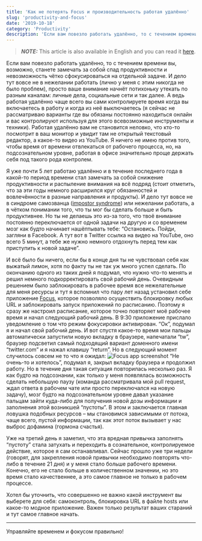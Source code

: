 ```yaml
---
title: 'Как не потерять Focus и производительность работая удалённо'
slug: 'productivity-and-focus'
date: '2019-10-18'
category: 'Productivity'
description: 'Если вам повезло работать удалённо, то с течением времени вы, возможно, станете замечать за собой спад продуктивности и невозможность чётко сфокусироваться на отдельной задаче.'
---
```


> **_NOTE:_** This article is also available in English and you can read it [here](/productivity-and-focus-en).

Если вам повезло работать удалённо, то с течением времени вы, возможно, станете замечать за собой спад продуктивности и невозможность чётко сфокусироваться на отдельной задаче. И дело тут вовсе не в нежелании работать (лично у меня с этим никогда не было проблем), просто ваше внимание начнёт потихоньку утекать по разным каналам: личные дела, социальные сети и так далее. А ведь работая удалённо чаще всего вы сами контролируете время когда вы включаетесь в работу и когда из неё выключаетесь (я сейчас не рассматриваю варианты где вы обязаны постоянно находиться онлайн и вас контролируют используя для этого всевозможные инструменты и техники). Работая удалённо вам не становится неловко, что кто-то посмотрит в ваш монитор и увидит там не открытый текстовый редактор, а какое-то видео из YouTube. Я ничего не имею против того, чтобы время от времени отвлекаться от рабочего процесса, но, на подсознательном уровне, работая в офисе значительно проще держать себя под такого рода контролем.

Я уже почти 5 лет работаю удалённо и в течение последнего года в какой-то период времени стал замечать за собой снижение продуктивности и распыление внимания на всё подряд (стоит отметить, что за эти годы немного расширился круг обязанностей и вовлечённости в разные направления и продукты). И дело тут вовсе не в синдроме самозванца ([impostor syndrome](https://en.wikipedia.org/wiki/Impostor_syndrome)) или нежелании работать, а в чётком понимании того, что ты мог бы сделать больше и быть продуктивнее. Но ты не делаешь это из-за того, что твоё внимание постоянно переключается от одной задачи на другую и со временем мозг как будто начинает нашёптывать тебе: “Остановись. Пойди, загляни в Facebook. А тут вот в Twitter ссылка на видео на YouTube, оно всего 5 минут, а тебе же нужно немного отдохнуть перед тем как приступить к новой задаче”.

И всё было бы ничего, если бы в конце дня ты не чувствовал себя как выжатый лимон, хотя по факту ты не так уж много успел сделать. По окончанию одного из таких дней я подумал, что нужно что-то менять и решил немного подкорректировать свой рабочий день. Очевидным решением было заблокировать в рабочее время все нежелательные для меня ресурсы и тут я вспомнил что пару лет назад установил себе приложение [Focus](https://heyfocus.com/), которое позволяло осуществить блокировку любых URL и заблокировать запуск приложений по расписанию. Поэтому я сразу же настроил расписание, которое точно повторяет моё рабочее время и начал следующий рабочий день. В 9:30 приложение прислало уведомление о том что режим фокусировки активирован. “Ок”, подумал я и начал свой рабочий день. И вот спустя какое-то время мои пальцы автоматически запустили новую вкладку в браузере, напечатали “tw”, браузер подсветил самый подходящий вариант доменного имени “twitter.com” и я нажал клавишу “return”. Но в следующий момент случилось совсем не то что я ожидал:
![Focus app screenshot](/images/2019-10-18/focus.png)
“Не очень-то и хотелось”, подумал я, закрыл вкладку браузера и продолжил работу. Но в течение дня такая ситуация повторилась несколько раз. Я как будто на подсознании, как только у меня появлялась возможность сделать небольшую паузу (команда рассматривала мой pull request, ждал ответа в рабочем чате или просто переключался на новую задачу), мозг будто на подсознательном уровне давал указание пальцам зайти куда-либо для получения новой дозы информации и заполнения этой возникшей “пустоты”. В этом и заключается главная ловушка подобных ресурсов – мы становимся зависимыми от потока, чаще всего, пустой информации, так как этот поток вызывает у нас выброс дофамина (гормона счастья).

Уже на третий день я заметил, что эта вредная привычка заполнять “пустоту” стала затухать и переходить в сознательное, контролируемое действие, которое я сам останавливал. Сейчас прошло уже три недели (говорят, для закрепления новой привычки необходимо повторять что-либо в течение 21 дня) и у меня стало больше рабочего времени. Конечно, его не стало больше в количественном значении, но это время стало качественнее, а это самое главное не только в рабочем процессе.

Хотел бы уточнить, что совершенно не важно какой инструмент вы выберете для себя: самоконтроль, блокировка URL в файле hosts или какое-то модное приложение. Важен только результат ваших стараний и тут самое главное начать.

---

Управляйте временем и фокусом правильно!
